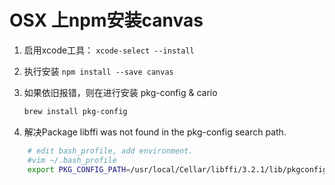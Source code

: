 # OSX 上npm安装canvas

1. 启用xcode工具：
`xcode-select --install`
2. 执行安装 `npm install --save canvas`
3. 如果依旧报错，则在进行安装 pkg-config & cario

    ```bash
    brew install pkg-config
    ```

4. 解决Package libffi  was not found in the pkg-config search path.

```bash
    # edit bash_profile, add environment.
    #vim ~/.bash_profile
    export PKG_CONFIG_PATH=/usr/local/Cellar/libffi/3.2.1/lib/pkgconfig/
```
